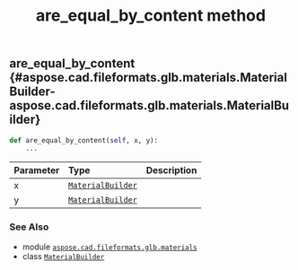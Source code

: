 ﻿---
title: are_equal_by_content method
second_title: Aspose.CAD for Python via .NET API References
description: 
type: docs
weight: 20
url: /python-net/aspose.cad.fileformats.glb.materials/materialbuilder/are_equal_by_content/
is_root: false
---

## are_equal_by_content {#aspose.cad.fileformats.glb.materials.MaterialBuilder-aspose.cad.fileformats.glb.materials.MaterialBuilder}





```python
def are_equal_by_content(self, x, y):
    ...
```


| Parameter | Type | Description |
| :- | :- | :- |
| x | [`MaterialBuilder`](/cad/python-net/aspose.cad.fileformats.glb.materials/materialbuilder) |  |
| y | [`MaterialBuilder`](/cad/python-net/aspose.cad.fileformats.glb.materials/materialbuilder) |  |



### See Also
* module [`aspose.cad.fileformats.glb.materials`](../../)
* class [`MaterialBuilder`](/cad/python-net/aspose.cad.fileformats.glb.materials/materialbuilder)
